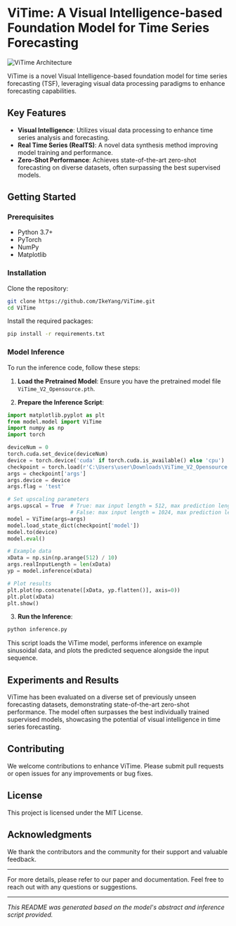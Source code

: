 
# ViTime: A Visual Intelligence-based Foundation Model for Time Series Forecasting

![ViTime Architecture](Architecture.jpg)

ViTime is a novel Visual Intelligence-based foundation model for time series forecasting (TSF), leveraging visual data processing paradigms to enhance forecasting capabilities.

## Key Features

- **Visual Intelligence**: Utilizes visual data processing to enhance time series analysis and forecasting.
- **Real Time Series (RealTS)**: A novel data synthesis method improving model training and performance.
- **Zero-Shot Performance**: Achieves state-of-the-art zero-shot forecasting on diverse datasets, often surpassing the best supervised models.

## Getting Started

### Prerequisites

- Python 3.7+
- PyTorch
- NumPy
- Matplotlib

### Installation

Clone the repository:

```bash
git clone https://github.com/IkeYang/ViTime.git
cd ViTime
```

Install the required packages:

```bash
pip install -r requirements.txt
```

### Model Inference

To run the inference code, follow these steps:

1. **Load the Pretrained Model**: Ensure you have the pretrained model file `ViTime_V2_Opensource.pth`.

2. **Prepare the Inference Script**:

```python
import matplotlib.pyplot as plt
from model.model import ViTime
import numpy as np
import torch

deviceNum = 0
torch.cuda.set_device(deviceNum)
device = torch.device('cuda' if torch.cuda.is_available() else 'cpu')
checkpoint = torch.load(r'C:\Users\user\Downloads\ViTime_V2_Opensource.pth', map_location=device)
args = checkpoint['args']
args.device = device
args.flag = 'test'

# Set upscaling parameters
args.upscal = True  # True: max input length = 512, max prediction length = 720
                    # False: max input length = 1024, max prediction length = 1440
model = ViTime(args=args)
model.load_state_dict(checkpoint['model'])
model.to(device)
model.eval()

# Example data
xData = np.sin(np.arange(512) / 10)
args.realInputLength = len(xData)
yp = model.inference(xData)

# Plot results
plt.plot(np.concatenate([xData, yp.flatten()], axis=0))
plt.plot(xData)
plt.show()
```

3. **Run the Inference**:

```bash
python inference.py
```

This script loads the ViTime model, performs inference on example sinusoidal data, and plots the predicted sequence alongside the input sequence.

## Experiments and Results

ViTime has been evaluated on a diverse set of previously unseen forecasting datasets, demonstrating state-of-the-art zero-shot performance. The model often surpasses the best individually trained supervised models, showcasing the potential of visual intelligence in time series forecasting.

## Contributing

We welcome contributions to enhance ViTime. Please submit pull requests or open issues for any improvements or bug fixes.

## License

This project is licensed under the MIT License.

## Acknowledgments

We thank the contributors and the community for their support and valuable feedback.

---

For more details, please refer to our paper and documentation. Feel free to reach out with any questions or suggestions.

---

*This README was generated based on the model's abstract and inference script provided.*
```
